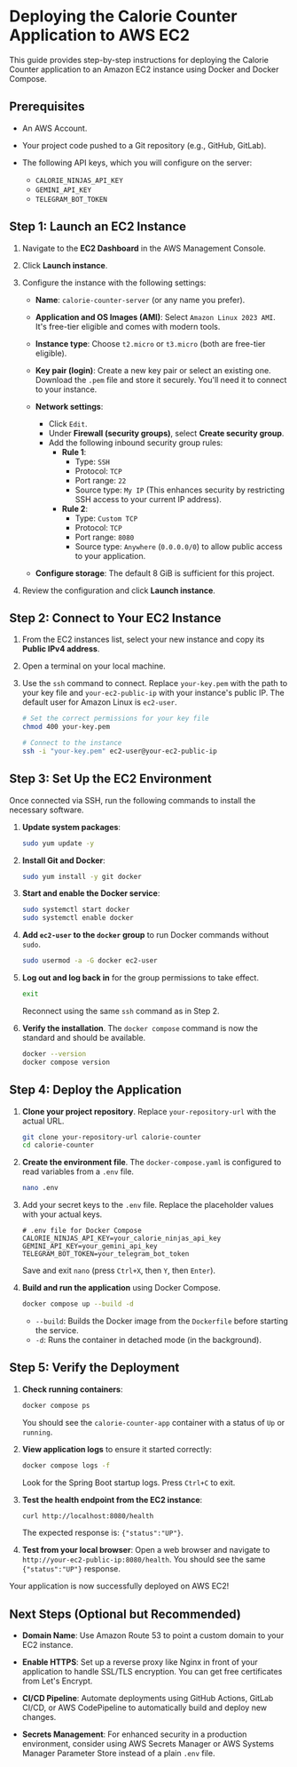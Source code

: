 # Deploying the Calorie Counter Application to AWS EC2

This guide provides step-by-step instructions for deploying the Calorie Counter application to an Amazon EC2 instance using Docker and Docker Compose.

## Prerequisites

- An AWS Account.

- Your project code pushed to a Git repository (e.g., GitHub, GitLab).

- The following API keys, which you will configure on the server:
    - `CALORIE_NINJAS_API_KEY`
    - `GEMINI_API_KEY`
    - `TELEGRAM_BOT_TOKEN`

## Step 1: Launch an EC2 Instance

1.  Navigate to the **EC2 Dashboard** in the AWS Management Console.

2.  Click **Launch instance**.

3.  Configure the instance with the following settings:
    - **Name**: `calorie-counter-server` (or any name you prefer).

    - **Application and OS Images (AMI)**: Select `Amazon Linux 2023 AMI`. It's free-tier eligible and comes with modern tools.

    - **Instance type**: Choose `t2.micro` or `t3.micro` (both are free-tier eligible).

    - **Key pair (login)**: Create a new key pair or select an existing one. Download the `.pem` file and store it securely. You'll need it to connect to your instance.

    - **Network settings**:
        - Click `Edit`.
        - Under **Firewall (security groups)**, select **Create security group**.
        - Add the following inbound security group rules:
            - **Rule 1**:
                - Type: `SSH`
                - Protocol: `TCP`
                - Port range: `22`
                - Source type: `My IP` (This enhances security by restricting SSH access to your current IP address).
            - **Rule 2**:
                - Type: `Custom TCP`
                - Protocol: `TCP`
                - Port range: `8080`
                - Source type: `Anywhere` (`0.0.0.0/0`) to allow public access to your application.

    - **Configure storage**: The default 8 GiB is sufficient for this project.

4.  Review the configuration and click **Launch instance**.

## Step 2: Connect to Your EC2 Instance

1.  From the EC2 instances list, select your new instance and copy its **Public IPv4 address**.

2.  Open a terminal on your local machine.

3.  Use the `ssh` command to connect. Replace `your-key.pem` with the path to your key file and `your-ec2-public-ip` with your instance's public IP. The default user for Amazon Linux is `ec2-user`.

    ````bash
    # Set the correct permissions for your key file
    chmod 400 your-key.pem

    # Connect to the instance
    ssh -i "your-key.pem" ec2-user@your-ec2-public-ip
    ````

## Step 3: Set Up the EC2 Environment

Once connected via SSH, run the following commands to install the necessary software.

1.  **Update system packages**:

    ````bash
    sudo yum update -y
    ````

2.  **Install Git and Docker**:

    ````bash
    sudo yum install -y git docker
    ````

3.  **Start and enable the Docker service**:

    ````bash
    sudo systemctl start docker
    sudo systemctl enable docker
    ````

4.  **Add `ec2-user` to the `docker` group** to run Docker commands without `sudo`.

    ````bash
    sudo usermod -a -G docker ec2-user
    ````

5.  **Log out and log back in** for the group permissions to take effect.

    ````bash
    exit
    ````
    Reconnect using the same `ssh` command as in Step 2.

6.  **Verify the installation**. The `docker compose` command is now the standard and should be available.

    ````bash
    docker --version
    docker compose version
    ````

## Step 4: Deploy the Application

1.  **Clone your project repository**. Replace `your-repository-url` with the actual URL.

    ````bash
    git clone your-repository-url calorie-counter
    cd calorie-counter
    ````

2.  **Create the environment file**. The `docker-compose.yaml` is configured to read variables from a `.env` file.

    ````bash
    nano .env
    ````

3.  Add your secret keys to the `.env` file. Replace the placeholder values with your actual keys.

    ````
    # .env file for Docker Compose
    CALORIE_NINJAS_API_KEY=your_calorie_ninjas_api_key
    GEMINI_API_KEY=your_gemini_api_key
    TELEGRAM_BOT_TOKEN=your_telegram_bot_token
    ````

    Save and exit `nano` (press `Ctrl+X`, then `Y`, then `Enter`).

4.  **Build and run the application** using Docker Compose.

    ````bash
    docker compose up --build -d
    ````
    - `--build`: Builds the Docker image from the `Dockerfile` before starting the service.
    - `-d`: Runs the container in detached mode (in the background).

## Step 5: Verify the Deployment

1.  **Check running containers**:

    ````bash
    docker compose ps
    ````
    You should see the `calorie-counter-app` container with a status of `Up` or `running`.

2.  **View application logs** to ensure it started correctly:

    ````bash
    docker compose logs -f
    ````
    Look for the Spring Boot startup logs. Press `Ctrl+C` to exit.

3.  **Test the health endpoint from the EC2 instance**:

    ````bash
    curl http://localhost:8080/health
    ````
    The expected response is: `{"status":"UP"}`.

4.  **Test from your local browser**:
    Open a web browser and navigate to `http://your-ec2-public-ip:8080/health`. You should see the same `{"status":"UP"}` response.

Your application is now successfully deployed on AWS EC2!

## Next Steps (Optional but Recommended)

-   **Domain Name**: Use Amazon Route 53 to point a custom domain to your EC2 instance.

-   **Enable HTTPS**: Set up a reverse proxy like Nginx in front of your application to handle SSL/TLS encryption. You can get free certificates from Let's Encrypt.

-   **CI/CD Pipeline**: Automate deployments using GitHub Actions, GitLab CI/CD, or AWS CodePipeline to automatically build and deploy new changes.

-   **Secrets Management**: For enhanced security in a production environment, consider using AWS Secrets Manager or AWS Systems Manager Parameter Store instead of a plain `.env` file.

